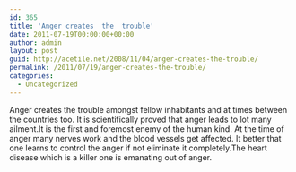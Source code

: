 ```yaml
---
id: 365
title: 'Anger creates  the  trouble'
date: 2011-07-19T00:00:00+00:00
author: admin
layout: post
guid: http://acetile.net/2008/11/04/anger-creates-the-trouble/
permalink: /2011/07/19/anger-creates-the-trouble/
categories:
  - Uncategorized
---
```

Anger creates the trouble amongst fellow inhabitants and at times between the countries too. It is scientifically proved that anger leads to lot many ailment.It is the first and foremost enemy of the human kind. At the time of anger many nerves work and the blood vessels get affected. It better that one learns to control the anger if not eliminate it completely.The heart disease which is a killer one is emanating out of anger.